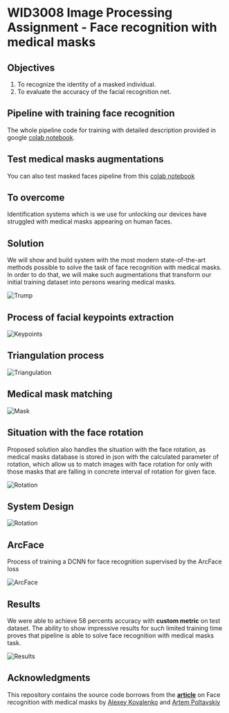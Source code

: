 # WID3008 Image Processing Assignment - Face recognition with medical masks

## Objectives
1.	To recognize the identity of a masked individual.
2.	To evaluate the accuracy of the facial recognition net.

## Pipeline with training face recognition
The whole pipeline code for training with detailed description provided in google [colab notebook](https://colab.research.google.com/drive/1zqF0Zt71xhiP-2u25SzkDmc5CMdx4t1b?usp=sharing).

## Test medical masks augmentations
You can also test masked faces pipeline from this [colab notebook](https://colab.research.google.com/drive/1CCleAFWFaD_8F3dTWJeCrCb_Wamrmoe1?usp=sharing)

## To overcome
Identification systems which is we use for unlocking our devices have struggled with medical masks appearing on human faces.



## Solution
We will show and build system with the most modern state-of-the-art methods  possible to solve the task of face recognition with medical masks. 
In order to do that, we will make such augmentations that transform our initial training dataset into persons wearing medical masks.

![Trump](https://cdn-images-1.medium.com/max/1200/1*qFYQo4nqwc-wE_EseswvqA.png)

## Process of facial keypoints extraction
![Keypoints](https://drive.google.com/uc?export=view&id=1W_lPnFr3VuCyrSEBSJOnosiGPUzjSY4I)

## Triangulation process
![Triangulation](https://cdn-images-1.medium.com/max/1200/1*-KyFG7mHQnh9vdqkkpxyDA.png)

## Medical mask matching
![Mask](https://drive.google.com/uc?export=view&id=1lWUSRfauRNkJ1F71z1xP7lKl5DsUZOcM)

## Situation with the face rotation

Proposed solution also handles the situation with the face rotation, as medical masks database is stored in json with the calculated parameter of rotation, which allow us to match images with face rotation for only with those masks that are falling in concrete interval of rotation for given face.

![Rotation](https://cdn-images-1.medium.com/max/1200/1*p0wp1UTrM5Wj3RsgDpZ9vg.png)

## System Design
![Rotation](https://drive.google.com/uc?export=view&id=16LIqe2cSkWBNJWgoTONaqxx_ivQp8ZMs)

## ArcFace

Process of training a DCNN for face recognition supervised by the ArcFace loss

![ArcFace](https://cdn-images-1.medium.com/max/2560/1*T3wkuUKIqMunwfOoi5_kGg.png)

## Results
We were able to achieve 58 percents accuracy with **custom metric** on test dataset. The ability to show impressive results for such limited training time proves that pipeline is able to solve face recognition with medical masks task.

![Results](https://cdn-images-1.medium.com/max/1200/1*f7aMUHEvVB9WGIIyf8NtXQ.png)

## Acknowledgments
This repository contains the source code  borrows from the [**article**](https://broutonlab.com/blog/how-facial-recognition-works-with-face-masks) on Face recognition with medical masks by [Alexey Kovalenko](https://github.com/AlexeySrus) and [Artem Poltavskiy](https://github.com/poltavski)
